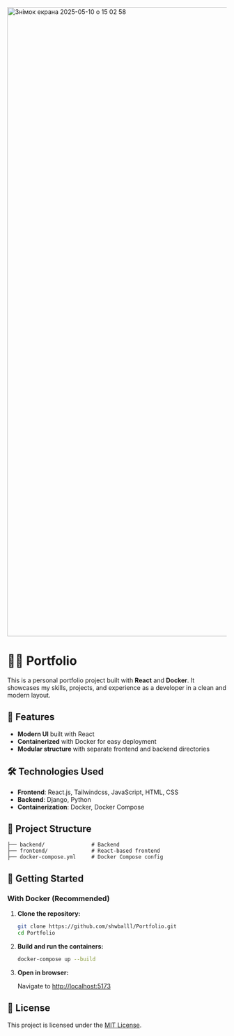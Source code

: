 <img width="1440" alt="Знімок екрана 2025-05-10 о 15 02 58" src="https://github.com/user-attachments/assets/d5fc8a2e-42aa-44b1-83f5-5b78ee852e95" />


# 🧑‍💻 Portfolio

This is a personal portfolio project built with **React** and **Docker**. It showcases my skills, projects, and experience as a developer in a clean and modern layout.

## 🚀 Features

* **Modern UI** built with React
* **Containerized** with Docker for easy deployment
* **Modular structure** with separate frontend and backend directories

## 🛠️ Technologies Used

* **Frontend**: React.js, Tailwindcss, JavaScript, HTML, CSS
* **Backend**: Django, Python
* **Containerization**: Docker, Docker Compose

## 📁 Project Structure

```
├── backend/               # Backend 
├── frontend/              # React-based frontend
├── docker-compose.yml     # Docker Compose config
```

## 🧪 Getting Started

### With Docker (Recommended)

1. **Clone the repository:**

   ```bash
   git clone https://github.com/shwballl/Portfolio.git
   cd Portfolio
   ```

2. **Build and run the containers:**

   ```bash
   docker-compose up --build
   ```

3. **Open in browser:**

   Navigate to [http://localhost:5173](http://localhost:5173)


## 📄 License

This project is licensed under the [MIT License](LICENSE).

